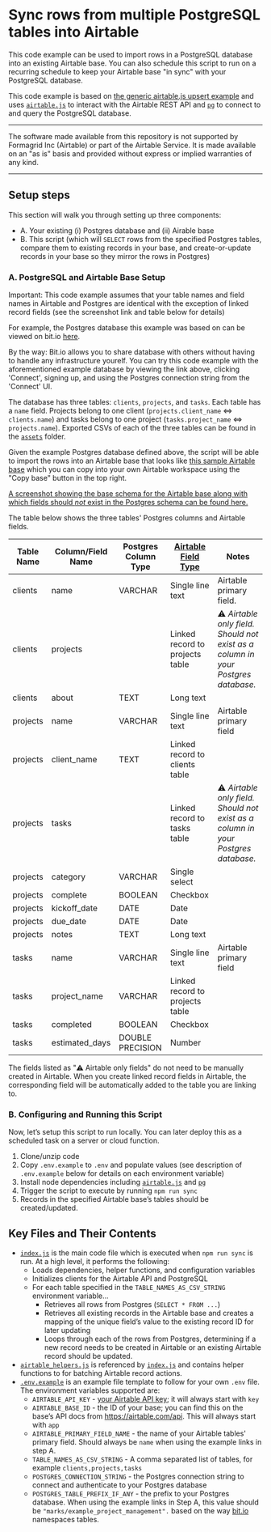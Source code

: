 # Sync rows from multiple PostgreSQL tables into Airtable

This code example can be used to import rows in a PostgreSQL database into an
existing Airtable base. You can also schedule this script to run on a recurring
schedule to keep your Airtable base "in sync" with your PostgreSQL database.

This code example is based on
[the generic airtable.js upsert example](.../../../../../javascript/using_airtable.js/)
and uses [`airtable.js`](https://github.com/airtable/airtable.js) to interact
with the Airtable REST API and [`pg`](https://node-postgres.com/) to connect to
and query the PostgreSQL database.

---

The software made available from this repository is not supported by Formagrid
Inc (Airtable) or part of the Airtable Service. It is made available on an "as
is" basis and provided without express or implied warranties of any kind.

---

## Setup steps

This section will walk you through setting up three components:

- A. Your existing (i) Postgres database and (ii) Airable base
- B. This script (which will `SELECT` rows from the specified Postgres tables,
  compare them to existing records in your base, and create-or-update records in
  your base so they mirror the rows in Postgres)

### A. PostgreSQL and Airtable Base Setup

Important: This code example assumes that your table names and field names in
Airtable and Postgres are identical with the exception of linked record fields
(see the screenshot link and table below for details)

For example, the Postgres database this example was based on can be viewed on
bit.io [here](https://bit.io/marks/example_project_management).

By the way: Bit.io allows you to share database with others without having to
handle any infrastructure yourelf. You can try this code example with the
aforementioned example database by viewing the link above, clicking 'Connect',
signing up, and using the Postgres connection string from the 'Connect' UI.

The database has three tables: `clients`, `projects`, and `tasks`. Each table
has a `name` field. Projects belong to one client (`projects.client_name` <=>
`clients.name`) and tasks belong to one project (`tasks.project_name` <=>
`projects.name`). Exported CSVs of each of the three tables can be found in the
[`assets`](assets/) folder.

Given the example Postgres database defined above, the script will be able to
import the rows into an Airtable base that looks like
[this sample Airtable base](https://airtable.com/shr5pcwXTVGYMWNNq) which you
can copy into your own Airtable workspace using the "Copy base" button in the
top right.

[A screenshot showing the base schema for the Airtable base along with which fields should _not_ exist in the Postgres schema can be found here.](./assets/airtable_base_schema.png)

The table below shows the three tables' Postgres columns and Airtable fields.

| **Table Name** | **Column/Field Name** | **Postgres Column Type** | [**Airtable Field Type**](https://support.airtable.com/hc/en-us/articles/360055885353-Field-types-overview) | **Notes**                                                                         |
| -------------- | --------------------- | ------------------------ | ----------------------------------------------------------------------------------------------------------- | --------------------------------------------------------------------------------- |
| clients        | name                  | VARCHAR                  | Single line text                                                                                            | Airtable primary field.                                                           |
| clients        | projects              |                          | Linked record to projects table                                                                             | ⚠️ _Airtable only field. Should not exist as a column in your Postgres database._ |
| clients        | about                 | TEXT                     | Long text                                                                                                   |                                                                                   |
| projects       | name                  | VARCHAR                  | Single line text                                                                                            | Airtable primary field                                                            |
| projects       | client_name           | TEXT                     | Linked record to clients table                                                                              |                                                                                   |
| projects       | tasks                 |                          | Linked record to tasks table                                                                                | ⚠️ _Airtable only field. Should not exist as a column in your Postgres database._ |
| projects       | category              | VARCHAR                  | Single select                                                                                               |                                                                                   |
| projects       | complete              | BOOLEAN                  | Checkbox                                                                                                    |                                                                                   |
| projects       | kickoff_date          | DATE                     | Date                                                                                                        |                                                                                   |
| projects       | due_date              | DATE                     | Date                                                                                                        |                                                                                   |
| projects       | notes                 | TEXT                     | Long text                                                                                                   |                                                                                   |
| tasks          | name                  | VARCHAR                  | Single line text                                                                                            | Airtable primary field                                                            |
| tasks          | project_name          | VARCHAR                  | Linked record to projects table                                                                             |                                                                                   |
| tasks          | completed             | BOOLEAN                  | Checkbox                                                                                                    |                                                                                   |
| tasks          | estimated_days        | DOUBLE PRECISION         | Number                                                                                                      |                                                                                   |

The fields listed as "⚠️ Airtable only fields" do not need to be manually
created in Airtable. When you create linked record fields in Airtable, the
corresponding field will be automatically added to the table you are linking to.

### B. Configuring and Running this Script

Now, let’s setup this script to run locally. You can later deploy this as a
scheduled task on a server or cloud function.

1. Clone/unzip code
2. Copy `.env.example` to `.env` and populate values (see description of
   `.env.example` below for details on each environment variable)
3. Install node dependencies including
   [`airtable.js`](https://github.com/airtable/airtable.js) and
   [`pg`](https://node-postgres.com/)
4. Trigger the script to execute by running `npm run sync`
5. Records in the specified Airtable base’s tables should be created/updated.

## Key Files and Their Contents

- [`index.js`](index.js) is the main code file which is executed when
  `npm run sync` is run. At a high level, it performs the following:
  - Loads dependencies, helper functions, and configuration variables
  - Initializes clients for the Airtable API and PostgreSQL
  - For each table specified in the `TABLE_NAMES_AS_CSV_STRING` environment
    variable...
    - Retrieves all rows from Postgres (`SELECT * FROM ...`)
    - Retrieves all existing records in the Airtable base and creates a mapping
      of the unique field’s value to the existing record ID for later updating
    - Loops through each of the rows from Postgres, determining if a new record
      needs to be created in Airtable or an existing Airtable record should be
      updated.
- [`airtable_helpers.js`](airtable_helpers.js) is referenced by
  [`index.js`](index.js) and contains helper functions to for batching Airtable
  record actions.
- [`.env.example`](.env.example) is an example file template to follow for your
  own `.env` file. The environment variables supported are:
  - `AIRTABLE_API_KEY` -
    [your Airtable API key](https://support.airtable.com/hc/en-us/articles/219046777-How-do-I-get-my-API-key-);
    it will always start with `key`
  - `AIRTABLE_BASE_ID` - the ID of your base; you can find this on the base’s
    API docs from https://airtable.com/api. This will always start with `app`
  - `AIRTABLE_PRIMARY_FIELD_NAME` - the name of your Airtable tables' primary
    field. Should always be `name` when using the example links in step A.
  - `TABLE_NAMES_AS_CSV_STRING` - A comma separated list of tables, for example
    `clients,projects,tasks`
  - `POSTGRES_CONNECTION_STRING` - the Postgres connection string to connect and
    authenticate to your Postgres database
  - `POSTGRES_TABLE_PREFIX_IF_ANY` - the prefix to your Postgres database. When
    using the example links in Step A, this value should be
    `"marks/example_project_management".` based on the way
    [bit.io](https://bit.io/) namespaces tables.
